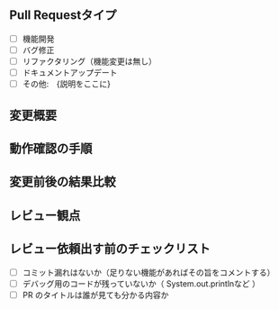 ## Pull Requestタイプ
- [ ] 機能開発
- [ ] バグ修正
- [ ] リファクタリング（機能変更は無し）
- [ ] ドキュメントアップデート
- [ ] その他:　{説明をここに}

## 変更概要

## 動作確認の手順
<!-- ※レスポンスパターンが複数あればそれぞれの動作確認方法を記載 -->

## 変更前後の結果比較

## レビュー観点

## レビュー依頼出す前のチェックリスト
- [ ] コミット漏れはないか（足りない機能があればその旨をコメントする）
- [ ] デバッグ用のコードが残っていないか（ System.out.printlnなど ）
- [ ] PR のタイトルは誰が見ても分かる内容か
